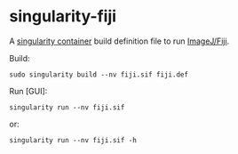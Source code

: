# singularity-fiji

A [singularity container](https://github.com/sylabs/singularity) build definition file to run [ImageJ/Fiji](https://imagej.net/).

Build:

`sudo singularity build --nv fiji.sif fiji.def`

Run [GUI]:

`singularity run --nv fiji.sif`

or:

`singularity run --nv fiji.sif -h`
